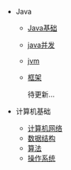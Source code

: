 
* Java
  
  * [Java基础](./docs/java/基础/Java基础.md) 
    
  * [java并发](./docs/java/并发/b-3Java多线程.md)
    
  * [jvm](./docs/java/jvm/b-4jvm.md)
  
  * [框架](./docs/java/框架/)
  
    待更新...

* 计算机基础

  * [计算机网络](./docs/c-1计算机网络.md)
  * [数据结构](./docs/c-2数据结构.md)
  * [算法](./docs/c-3算法.md)
  * [操作系统](./docs/c-4操作系统.md)
  


  

